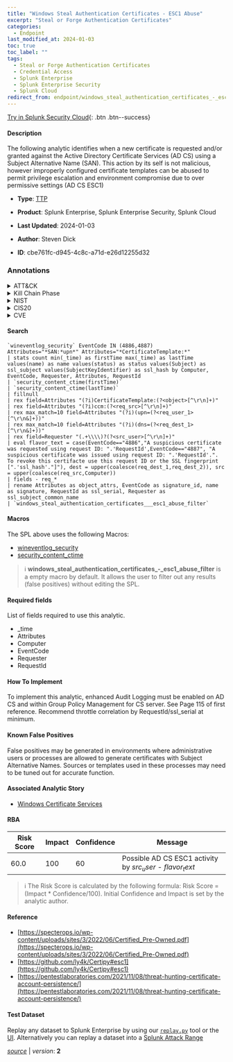 ```yaml
---
title: "Windows Steal Authentication Certificates - ESC1 Abuse"
excerpt: "Steal or Forge Authentication Certificates"
categories:
  - Endpoint
last_modified_at: 2024-01-03
toc: true
toc_label: ""
tags:
  - Steal or Forge Authentication Certificates
  - Credential Access
  - Splunk Enterprise
  - Splunk Enterprise Security
  - Splunk Cloud
redirect_from: endpoint/windows_steal_authentication_certificates_-_esc1_abuse/
---
```




[Try in Splunk Security Cloud](https://www.splunk.com/en_us/cyber-security.html){: .btn .btn--success}

#### Description

The following analytic identifies when a new certificate is requested and/or granted against the Active Directory Certificate Services (AD CS) using a Subject Alternative Name (SAN). This action by its self is not malicious, however improperly configured certificate templates can be abused to permit privilege escalation and environment compromise due to over permissive settings (AD CS ESC1)

- **Type**: [TTP](https://github.com/splunk/security_content/wiki/Detection-Analytic-Types)
- **Product**: Splunk Enterprise, Splunk Enterprise Security, Splunk Cloud

- **Last Updated**: 2024-01-03
- **Author**: Steven Dick
- **ID**: cbe761fc-d945-4c8c-a71d-e26d12255d32

### Annotations
<details>
  <summary>ATT&CK</summary>

<div markdown="1">

#### [ATT&CK](https://attack.mitre.org/)

| ID          | Technique   | Tactic         |
| ----------- | ----------- |--------------- |
| [T1649](https://attack.mitre.org/techniques/T1649/) | Steal or Forge Authentication Certificates | Credential Access |

</div>
</details>


<details>
  <summary>Kill Chain Phase</summary>

<div markdown="1">

* Exploitation


</div>
</details>


<details>
  <summary>NIST</summary>

<div markdown="1">

* DE.CM



</div>
</details>

<details>
  <summary>CIS20</summary>

<div markdown="1">

* CIS 10



</div>
</details>

<details>
  <summary>CVE</summary>

<div markdown="1">


</div>
</details>


#### Search

```
`wineventlog_security` EventCode IN (4886,4887) Attributes="*SAN:*upn*" Attributes="*CertificateTemplate:*" 
| stats count min(_time) as firstTime max(_time) as lastTime values(name) as name values(status) as status values(Subject) as ssl_subject values(SubjectKeyIdentifier) as ssl_hash by Computer, EventCode, Requester, Attributes, RequestId 
| `security_content_ctime(firstTime)`  
| `security_content_ctime(lastTime)`
| fillnull 
| rex field=Attributes "(?i)CertificateTemplate:(?<object>[^\r\n]+)" 
| rex field=Attributes "(?i)ccm:(?<req_src>[^\r\n]+)" 
| rex max_match=10 field=Attributes "(?i)(upn=(?<req_user_1>[^\r\n&]+))" 
| rex max_match=10 field=Attributes "(?i)(dns=(?<req_dest_1>[^\r\n&]+))" 
| rex field=Requester "(.+\\\\)?(?<src_user>[^\r\n]+)" 
| eval flavor_text = case(EventCode=="4886","A suspicious certificate was requested using request ID: ".'RequestId',EventCode=="4887", "A suspicious certificate was issued using request ID: ".'RequestId'.". To revoke this certifacte use this request ID or the SSL fingerprint [".'ssl_hash'."]"), dest = upper(coalesce(req_dest_1,req_dest_2)), src = upper(coalesce(req_src,Computer)) 
| fields - req_* 
| rename Attributes as object_attrs, EventCode as signature_id, name as signature, RequestId as ssl_serial, Requester as ssl_subject_common_name
| `windows_steal_authentication_certificates___esc1_abuse_filter`
```

#### Macros
The SPL above uses the following Macros:
* [wineventlog_security](https://github.com/splunk/security_content/blob/develop/macros/wineventlog_security.yml)
* [security_content_ctime](https://github.com/splunk/security_content/blob/develop/macros/security_content_ctime.yml)

> :information_source:
> **windows_steal_authentication_certificates_-_esc1_abuse_filter** is a empty macro by default. It allows the user to filter out any results (false positives) without editing the SPL.



#### Required fields
List of fields required to use this analytic.
* _time
* Attributes
* Computer
* EventCode
* Requester
* RequestId



#### How To Implement
To implement this analytic, enhanced Audit Logging must be enabled on AD CS and within Group Policy Management for CS server. See Page 115 of first reference. Recommend throttle correlation by RequestId/ssl_serial at minimum.
#### Known False Positives
False positives may be generated in environments where administrative users or processes are allowed to generate certificates with Subject Alternative Names. Sources or templates used in these processes may need to be tuned out for accurate function.

#### Associated Analytic Story
* [Windows Certificate Services](/stories/windows_certificate_services)




#### RBA

| Risk Score  | Impact      | Confidence   | Message      |
| ----------- | ----------- |--------------|--------------|
| 60.0 | 100 | 60 | Possible AD CS ESC1 activity by $src_user$ - $flavor_text$ |


> :information_source:
> The Risk Score is calculated by the following formula: Risk Score = (Impact * Confidence/100). Initial Confidence and Impact is set by the analytic author.


#### Reference

* [https://specterops.io/wp-content/uploads/sites/3/2022/06/Certified_Pre-Owned.pdf](https://specterops.io/wp-content/uploads/sites/3/2022/06/Certified_Pre-Owned.pdf)
* [https://github.com/ly4k/Certipy#esc1](https://github.com/ly4k/Certipy#esc1)
* [https://pentestlaboratories.com/2021/11/08/threat-hunting-certificate-account-persistence/](https://pentestlaboratories.com/2021/11/08/threat-hunting-certificate-account-persistence/)



#### Test Dataset
Replay any dataset to Splunk Enterprise by using our [`replay.py`](https://github.com/splunk/attack_data#using-replaypy) tool or the [UI](https://github.com/splunk/attack_data#using-ui).
Alternatively you can replay a dataset into a [Splunk Attack Range](https://github.com/splunk/attack_range#replay-dumps-into-attack-range-splunk-server)




[*source*](https://github.com/splunk/security_content/tree/develop/detections/endpoint/windows_steal_authentication_certificates_-_esc1_abuse.yml) \| *version*: **2**